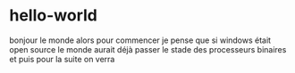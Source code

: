 # hello-world
bonjour le monde
alors pour commencer je pense que si windows était open source le monde aurait déjà passer le stade des processeurs binaires
et puis pour la suite on verra
